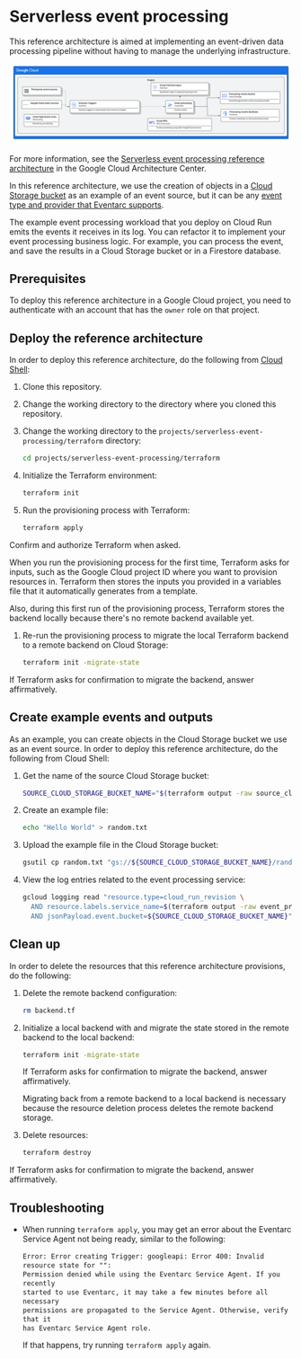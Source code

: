 # Serverless event processing

This reference architecture is aimed at implementing an event-driven data
processing pipeline without having to manage the underlying infrastructure.

![Serverless event processing architecture](./serverless-event-processing-architecture.svg "Serverless event processing architecture")

For more information, see the
[Serverless event processing reference architecture](https://cloud.google.com/architecture/serverless-event-processing)
in the Google Cloud Architecture Center.

In this reference architecture, we use the creation of objects in a
[Cloud Storage bucket](https://cloud.google.com/storage/docs/buckets) as an
example of an event source, but it can be any
[event type and provider that Eventarc supports](https://cloud.google.com/eventarc/docs/event-providers-targets).

The example event processing workload that you deploy on Cloud Run emits the
events it receives in its log. You can refactor it to implement your event
processing business logic. For example, you can process the event, and save the
results in a Cloud Storage bucket or in a Firestore database.

## Prerequisites

To deploy this reference architecture in a Google Cloud project, you need to
authenticate with an account that has the `owner` role on that project.

## Deploy the reference architecture

In order to deploy this reference architecture, do the following from
[Cloud Shell](https://cloud.google.com/shell/docs):

1. Clone this repository.
1. Change the working directory to the directory where you cloned this repository.
1. Change the working directory to the `projects/serverless-event-processing/terraform` directory:

    ```sh
    cd projects/serverless-event-processing/terraform
    ```

1. Initialize the Terraform environment:

    ```sh
    terraform init
    ```

1. Run the provisioning process with Terraform:

    ```sh
    terraform apply
    ```

  Confirm and authorize Terraform when asked.

  When you run the provisioning process for the first time, Terraform asks for
  inputs, such as the Google Cloud project ID where you want to provision
  resources in. Terraform then stores the inputs you provided in a variables
  file that it automatically generates from a template.

  Also, during this first run of the provisioning process, Terraform stores the
  backend locally because there's no remote backend available yet.

1. Re-run the provisioning process to migrate the local Terraform backend to a
  remote backend on Cloud Storage:

    ```sh
    terraform init -migrate-state
    ```

  If Terraform asks for confirmation to migrate the backend, answer affirmatively.

## Create example events and outputs

As an example, you can create objects in the Cloud Storage bucket we use as an
event source. In order to deploy this reference architecture, do the following
from Cloud Shell:

1. Get the name of the source Cloud Storage bucket:

    ```sh
    SOURCE_CLOUD_STORAGE_BUCKET_NAME="$(terraform output -raw source_cloud_storage_bucket_name)"
    ```

1. Create an example file:

    ```sh
    echo "Hello World" > random.txt
    ```

1. Upload the example file in the Cloud Storage bucket:

    ```sh
    gsutil cp random.txt "gs://${SOURCE_CLOUD_STORAGE_BUCKET_NAME}/random.txt"
    ```

1. View the log entries related to the event processing service:

    ```sh
    gcloud logging read "resource.type=cloud_run_revision \
      AND resource.labels.service_name=$(terraform output -raw event_processor_cloud_run_service_name) \
      AND jsonPayload.event.bucket=${SOURCE_CLOUD_STORAGE_BUCKET_NAME}"
    ```

## Clean up

In order to delete the resources that this reference architecture provisions,
do the following:

1. Delete the remote backend configuration:

    ```sh
    rm backend.tf
    ```

1. Initialize a local backend with and migrate the state stored in the remote
  backend to the local backend:

    ```sh
    terraform init -migrate-state
    ```

    If Terraform asks for confirmation to migrate the backend, answer affirmatively.

    Migrating back from a remote backend to a local backend is necessary because
    the resource deletion process deletes the remote backend storage.

1. Delete resources:

    ```sh
    terraform destroy
    ```

  If Terraform asks for confirmation to migrate the backend, answer affirmatively.

## Troubleshooting

- When running `terraform apply`, you may get an error about the Eventarc
  Service Agent not being ready, similar to the following:

    ```text
    Error: Error creating Trigger: googleapi: Error 400: Invalid resource state for "":
    Permission denied while using the Eventarc Service Agent. If you recently
    started to use Eventarc, it may take a few minutes before all necessary
    permissions are propagated to the Service Agent. Otherwise, verify that it
    has Eventarc Service Agent role.
    ```

  If that happens, try running `terraform apply` again.
